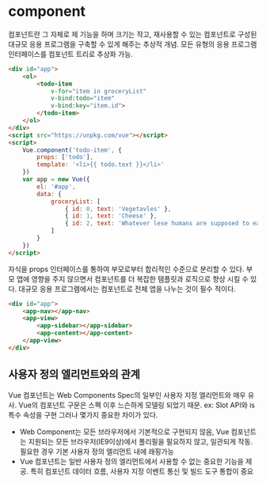 component
===========
컴포넌트란 그 자체로 제 기능을 하며 크기는 작고, 재사용할 수 있는 컴포넌트로 구성된 대규모 응용 프로그램을 구축할 수 있게 해주는 추상적 개념.
모든 유형의 응용 프로그램 인터페이스를 컴포넌트 트리로 추상화 가능.
```html
<div id="app">
    <ol>
        <todo-item
            v-for="item in groceryList"
            v-bind:todo="item"
            v-bind:key="item.id">
        </todo-item>
    </ol>
</div>
<script src="https://unpkg.com/vue"></script>
<script>
    Vue.component('todo-item', {
        props: ['todo'],
        template: '<li>{{ todo.text }}</li>'
    })
    var app = new Vue({
        el: '#app',
        data: {
            groceryList: [
                { id: 0, text: 'Vegetavles' },
                { id: 1, text: 'Cheese' },
                { id: 2, text: 'Whatever lese humans are supposed to eat' }
            ]
        }
    })
</script>
```
자식을 props 인터페이스를 통하여 부모로부터 합리적인 수준으로 분리할 수 있다.
부모 앱에 영향을 주지 않으면서 <todo-item> 컴포넌트를 더 복잡한 템플릿과 로직으로 향상 시킬 수 있다.
대규모 응용 프로그램에서는 컴포넌트로 전체 앱을 나누는 것이 필수 적이다.
```html
<div id="app">
    <app-nav></app-nav>
    <app-view>
        <app-sidebar></app-sidebar>
        <app-content></app-content>
    </app-view>
</div>
```
## 사용자 정의 엘리먼트와의 관계
Vue 컴포넌트는 Web Components Spec의 일부인 사용자 지정 엘리먼트와 매우 유사.
Vue의 컴포넌트 구문은 스펙 이후 느슨하게 모델링 되었기 때문.
ex: Slot API와 is 특수 속성을 구현
그러나 몇가지 중요한 차이가 있다.
* Web Component는 모든 브라우저에서 기본적으로 구현되지 않음, Vue 컴포넌트는 지원되는 모든 브라우저(IE9이상)에서 폴리필을 필요하지 않고, 일관되게 작동.필요한 경우 기본 사용자 정의 엘리먼트 내에 래핑가능
* Vue 컴포넌트는 일반 사용자 정의 엘리먼트에서 사용할 수 없는 중요한 기능을 제공.
특히 컴포넌트 데이터 흐름, 사용자 지정 이벤트 통신 및 빌드 도구 통합이 중요